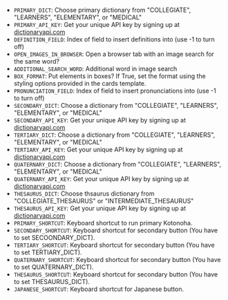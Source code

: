 * `PRIMARY_DICT`: Choose primary dictionary from "COLLEGIATE", "LEARNERS", "ELEMENTARY", or "MEDICAL"   
* `PRIMARY_API_KEY`: Get your unique API key by signing up at [dictionaryapi.com](http://www.dictionaryapi.com/)
* `DEFINITION_FIELD`: Index of field to insert definitions into (use -1 to turn off)
* `OPEN_IMAGES_IN_BROWSER`: Open a browser tab with an image search for the same word?
* `ADDITIONAL_SEARCH_WORD`: Additional word in image search
* `BOX_FORMAT`: Put elements in boxes? If True, set the format using the styling options provided in the cards template.
* `PRONUNCIATION_FIELD`: Index of field to insert pronunciations into (use -1 to turn off)
* `SECONDARY_DICT`: Choose a dictionary from "COLLEGIATE", "LEARNERS", "ELEMENTARY", or "MEDICAL"   
* `SECONDARY_API_KEY`: Get your unique API key by signing up at [dictionaryapi.com](http://www.dictionaryapi.com/)
* `TERTIARY_DICT`: Choose a dictionary from "COLLEGIATE", "LEARNERS", "ELEMENTARY", or "MEDICAL"   
* `TERTIARY_API_KEY`: Get your unique API key by signing up at [dictionaryapi.com](http://www.dictionaryapi.com/)
* `QUATERNARY_DICT`: Choose a dictionary from "COLLEGIATE", "LEARNERS", "ELEMENTARY", or "MEDICAL"   
* `QUATERNARY_API_KEY`: Get your unique API key by signing up at [dictionaryapi.com](http://www.dictionaryapi.com/)
* `THESAURUS_DICT`: Choose thsaurus dictionary from "COLLEGIATE_THESAURUS" or "INTERMEDIATE_THESAURUS"   
* `THESAURUS_API_KEY`: Get your unique API key by signing up at [dictionaryapi.com](http://www.dictionaryapi.com/)
* `PRIMARY_SHORTCUT`: Keyboard shortcut to run primary Kotonoha.
* `SECONDARY_SHORTCUT`: Keyboard shortcut for secondary button (You have to set SECOONDARY_DICT).
* `TERTIARY_SHORTCUT`: Keyboard shortcut for secondary button (You have to set TERTIARY_DICT).
* `QUATERNARY_SHORTCUT`: Keyboard shortcut for secondary button (You have to set QUATERNARY_DICT).
* `THESAURUS_SHORTCUT`: Keyboard shortcut for secondary button (You have to set THESAURUS_DICT).
* `JAPANESE_SHORTCUT`: Keyboard shortcut for Japanese button.
